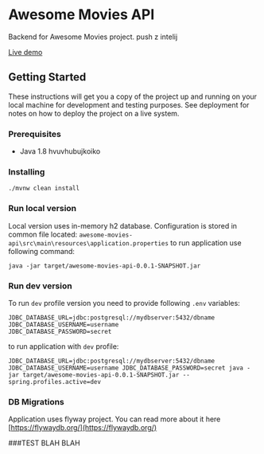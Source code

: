 # Awesome Movies API

Backend for Awesome Movies project. push z intelij

[Live demo](https://awesome-movies-server-api.herokuapp.com/)

## Getting Started
These instructions will get you a copy of the project up and running on your local machine for development and testing purposes. See deployment for notes on how to deploy the project on a live system.

### Prerequisites
* Java 1.8
hvuvhubujkoiko
### Installing
```
./mvnw clean install 
```
### Run local version
Local version uses in-memory h2 database. Configuration is stored in common file located:
`awesome-movies-api\src\main\resources\application.properties`
to run application use following command:
```
java -jar target/awesome-movies-api-0.0.1-SNAPSHOT.jar
```
### Run dev version
To run `dev` profile version you need to provide following `.env` variables:
```
JDBC_DATABASE_URL=jdbc:postgresql://mydbserver:5432/dbname
JDBC_DATABASE_USERNAME=username 
JDBC_DATABASE_PASSWORD=secret
```
to run application with `dev` profile:
```
JDBC_DATABASE_URL=jdbc:postgresql://mydbserver:5432/dbname JDBC_DATABASE_USERNAME=username JDBC_DATABASE_PASSWORD=secret java -jar target/awesome-movies-api-0.0.1-SNAPSHOT.jar --spring.profiles.active=dev
```
### DB Migrations
Application uses flyway project. You can read more about it here [https://flywaydb.org/](https://flywaydb.org/)

###TEST
BLAH BLAH